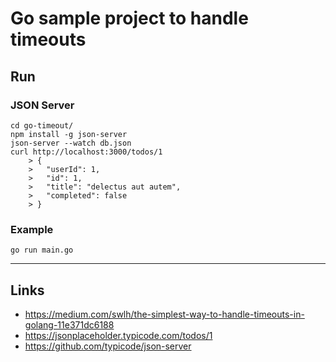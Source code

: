 
# Go sample project to handle timeouts

## Run

### JSON Server
```
cd go-timeout/
npm install -g json-server
json-server --watch db.json
curl http://localhost:3000/todos/1
	> {
	>   "userId": 1,
	>   "id": 1,
	>   "title": "delectus aut autem",
	>   "completed": false
	> }
```

### Example
```
go run main.go
```

---

## Links

* https://medium.com/swlh/the-simplest-way-to-handle-timeouts-in-golang-11e371dc6188
* https://jsonplaceholder.typicode.com/todos/1
* https://github.com/typicode/json-server
